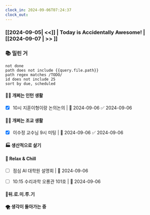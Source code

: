 ```yaml
---
clock_in: 2024-09-06T07:24:37
clock_out:
---
```

### [[2024-09-05| <<]] | **Today is Accidentally Awesome!** | [[2024-09-07 | >> ]]

### 📚 밀린 거
```tasks
not done 
path does not include {{query.file.path}}
path regex matches /TODO/
id does not include 25
sort by due, scheduled
```

#### 🤦‍♂️ 개쩌는 인턴 생활
- [x] 10시 지훈이형이랑 논의논의 | 📅 2024-09-06 ✅ 2024-09-06

#### 👨‍🏫 개쩌는 조교 생활
- [x] 이수정 교수님 9시 미팅 | 📅 2024-09-06 ✅ 2024-09-06

#### 🏭 생산적으로 살기

#### 🍻 Relax & Chill 
- [ ] 점심 AI 대학원 설명회 | 📅 2024-09-06
- [ ] 10:15 수리과학 오룡관 101호 | 📅 2024-09-06


#### 💨뒤.로.미.루.기

#### 🌪 생각이 돌아가는 중